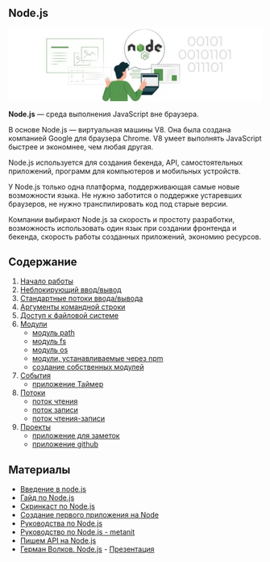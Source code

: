 ## Node.js
![](node/images/node-logo.jpg)

**Node.js** — среда выполнения JavaScript вне браузера.

В основе Node.js — виртуальная машины V8. Она была создана компанией Google для браузера Chrome. V8 умеет выполнять JavaScript быстрее и экономнее, чем любая другая.

Node.js используется для создания бекенда, API, самостоятельных приложений, программ для компьютеров и мобильных устройств.  

У Node.js только одна платформа, поддерживающая самые новые возможности языка. Не нужно заботится о поддержке устаревших браузеров, не нужно транспилировать код под старые версии.

Компании выбирают Node.js за скорость и простоту разработки, возможность использовать один язык при создании фронтенда и бекенда, скорость работы созданных приложений, экономию ресурсов.

## Содержание
1. [Начало работы](node/node-introduction.md)
2. [Неблокирующий ввод/вывод](node/node-io.md)
3. [Стандартные потоки ввода/вывода](node/node-stdio.md)
4. [Аргументы командной строки](node/node-argv.md)
5. [Доступ к файловой системе](node/node-fs-access.md)
6. [Модули](node/node-module.md)
    - [модуль path](node/module/path.md)
    - [модуль fs](node/module/fs.md)
    - [модуль os](node/module/os.md)
    - [модули, устанавливаемые через npm](node/module/npm-module.md)
    - [создание собственных модулей](node/module/create-module.md)
7. [События](node/events.md)
    - [приложение Таймер](node/timer.md)
8. [Потоки](node/flow.md)
    - [поток чтения](node/flow-read.md)
    - [поток записи](node/flow-write.md)
    - [поток чтения-записи](node/flow-read-write.md)
9. [Проекты](node/projects/projects.md)
    - [приложение для заметок](node/projects/notes.md)
    - [приложение github](node/projects/github-app.md)

    
## Материалы
- [Введение в node.js](http://imnotgenius.com/vvedeniya-v-node-js/)
- [Гайд по Node.js](https://nodejsdev.ru/guide/)
- [Скринкаст по Node.js](https://learn.javascript.ru/screencast/nodejs)
- [Создание первого приложения на Node](https://webref.ru/dev/first-node-app)
- [Руководства по Node.js](https://nodeguide.ru/doc/)
- [Руководство по Node.js - metanit](https://metanit.com/web/nodejs/)
- [Пишем API на Node.js](https://loftblog.ru/material/1-ustanavlivaem-node-pravilno/)
- [Герман Волков. Node.js](https://youtu.be/qZ5xzkEdkhg) - [Презентация](https://drive.google.com/file/d/1P3mRxOQISJHEatmAEv5X_f1Qk8OEr9rZ/view)